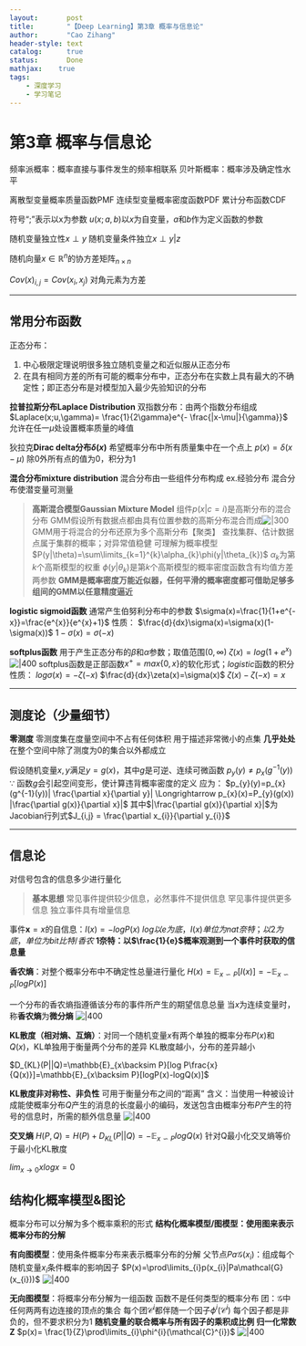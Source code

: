 ```yaml
---
layout:       post
title:        "【Deep Learning】第3章 概率与信息论"
author:       "Cao Zihang"
header-style: text
catalog:      true
status:		  Done
mathjax: 	true
tags:
    - 深度学习
    - 学习笔记
---
```

# 第3章 概率与信息论
频率派概率：概率直接与事件发生的频率相联系
贝叶斯概率：概率涉及确定性水平

离散型变量概率质量函数PMF
连续型变量概率密度函数PDF
累计分布函数CDF

符号“;”表示以x为参数
$u(x;a,b)$以$x$为自变量，$a$和$b$作为定义函数的参数

随机变量独立性$x\perp y$
随机变量条件独立$x\perp y | z$

随机向量$x\in \mathbb{R}^{n}$的协方差矩阵$_{n\times n}$



$Cov(x)_{i,j} = Cov(x_{i}, x_{j})$
对角元素为方差

---
## 常用分布函数
正态分布：
1. 中心极限定理说明很多独立随机变量之和近似服从正态分布
2. 在具有相同方差的所有可能的概率分布中，正态分布在实数上具有最大的不确定性；即正态分布是对模型加入最少先验知识的分布

**拉普拉斯分布Laplace Distribution**
双指数分布：由两个指数分布组成
$Laplace(x;u,\gamma)= \frac{1}{2\gamma}e^{- \frac{|x-\mu|}{\gamma}}$
允许在任一$\mu$处设置概率质量的峰值

狄拉克**Dirac delta分布$\delta(x)$**
希望概率分布中所有质量集中在一个点上
$p(x)=\delta(x-\mu)$
除0外所有点的值为0，积分为1

**混合分布mixture distribution**
混合分布由一些组件分布构成
ex.经验分布
混合分布使潜变量可测量

> **高斯混合模型Gaussian Mixture Model**
> 组件$p(x|c=i)$是高斯分布的混合分布
> GMM假设所有数据点都由具有位置参数的高斯分布混合而成![|300](https://img.czhread.asia/img/202212201507905.png)
> GMM用于将混合的分布还原为多个高斯分布【聚类】
> 查找集群、估计数据点属于集群的概率；对异常值稳健
> 可理解为概率模型
> $P(y|\theta)=\sum\limits_{k=1}^{k}\alpha_{k}\phi(y|\theta_{k})$
> $\alpha_{k}$为第$k$个高斯模型的权重
> $\phi(y|\theta_{k})$是第$k$个高斯模型的概率密度函数含有均值方差两参数
> **GMM是概率密度万能近似器，任何平滑的概率密度都可借助足够多组间的GMM以任意精度逼近**

**logistic sigmoid函数**
通常产生伯努利分布中的参数
$\sigma(x)=\frac{1}{1+e^{-x}}=\frac{e^{x}}{e^{x}+1}$
性质：
$\frac{d}{dx}\sigma(x)=\sigma(x)(1-\sigma(x))$
$1-\sigma(x)=\sigma(-x)$

**softplus函数**
用于产生正态分布的$\beta$和$\alpha$参数；取值范围$(0,\infty)$
$\zeta(x)=log(1+e^{x})$
![|400](https://img.czhread.asia/img/202212201509983.jpg)
softplus函数是正部函数$x^{+}=max\{0,x\}$的软化形式；$logistic$函数的积分
性质：
$log\sigma(x)=-\zeta(-x)$
$\frac{d}{dx}\zeta(x)=\sigma(x)$
$\zeta(x)-\zeta(-x)=x$

---
## 测度论（少量细节）
**零测度**
零测度集在度量空间中不占有任何体积
用于描述非常微小的点集
**几乎处处**
在整个空间中除了测度为0的集合以外都成立

假设随机变量$x,y$满足$y=g(x)$，其中$g$是可逆、连续可微函数
$p_{y}(y)\neq p_{x}(g^{-1}(y))$
$\because$ 函数$g$会引起空间变形，使计算违背概率密度的定义
应为：
$p_{y}(y)=p_{x}(g^{-1}(y))| \frac{\partial x}{\partial y}| \Longrightarrow p_{x}(x)=P_{y}(g(x)) |\frac{\partial g(x)}{\partial x}|$
其中$|\frac{\partial g(x)}{\partial x}|$为Jacobian行列式$J_{i,j} = \frac{\partial x_{i}}{\partial y_{i}}$

---
## 信息论
对信号包含的信息多少进行量化

> **基本思想**
> 常见事件提供较少信息，必然事件不提供信息
> 罕见事件提供更多信息
> 独立事件具有增量信息

事件$\mathbf{x}=x$的自信息：$I(x)=-logP(x)$
$log以e为底，I(x)单位为nat奈特；以2为底，单位为bit比特/香农$
**1奈特：以$\frac{1}{e}$概率观测到一个事件时获取的信息量**

**香农熵**：对整个概率分布中不确定性总量进行量化
$H(x)=\mathbb{E}_{x\backsim P}[I(x)]=-\mathbb{E}_{x\backsim P}[logP(x)]$



一个分布的香农熵指遵循该分布的事件所产生的期望信息总量
当$x$为连续变量时，称**香农熵**为**微分熵**
![|400](https://img.czhread.asia/img/202212201510536.jpg)

**KL散度（相对熵、互熵）**：对同一个随机变量$x$有两个单独的概率分布$P(x)$和$Q(x)$，KL单独用于衡量两个分布的差异
KL散度越小，分布的差异越小



$D_{KL}(P||Q)=\mathbb{E}_{x\backsim P}[log P\frac{x}{Q(x)}]=\mathbb{E}_{x\backsim P}[logP(x)-logQ(x)]$



**KL散度非对称性、非负性**
可用于衡量分布之间的“距离”
含义：当使用一种被设计成能使概率分布$Q$产生的消息的长度最小的编码，发送包含由概率分布$P$产生的符号的信息时，所需的额外信息量
![|400](https://img.czhread.asia/img/202212201512688.jpg)

**交叉熵**
$H(P,Q)=H(P)+D_{KL}(P||Q)=-\mathbb{E}_{x\backsim P}logQ(x)$
针对Q最小化交叉熵等价于最小化KL散度

$lim_{x\to 0}xlogx=0$

## 结构化概率模型&图论
概率分布可以分解为多个概率乘积的形式
**结构化概率模型/图模型：使用图来表示概率分布的分解**

**有向图模型**：使用条件概率分布来表示概率分布的分解
父节点$Pa\mathcal{G}(x_{i})$：组成每个随机变量$x_{i}$条件概率的影响因子
$P(x)=\prod\limits_{i}p(x_{i}|Pa\mathcal{G}(x_{i}))$
![|400](https://img.czhread.asia/img/202212201513563.jpg)

**无向图模型**：将概率分布分解为一组函数
函数不是任何类型的概率分布
团：$\mathcal{G}$中任何两两有边连接的顶点的集合
每个团$\mathcal{C}^{i}$都伴随一个因子$\phi^{i}(\mathcal{C}^i)$
每个因子都是非负的，但不要求积分为1
**随机变量的联合概率与所有因子的乘积成比例**
**归一化常数Z**
$p(x)= \frac{1}{Z}\prod\limits_{i}\phi^{i}(\mathcal{C}^{i})$
![|400](https://img.czhread.asia/img/202212201515373.jpg)




